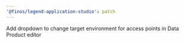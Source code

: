 ```yaml
---
'@finos/legend-application-studio': patch
---
```


Add dropdown to change target environment for access points in Data Product editor
